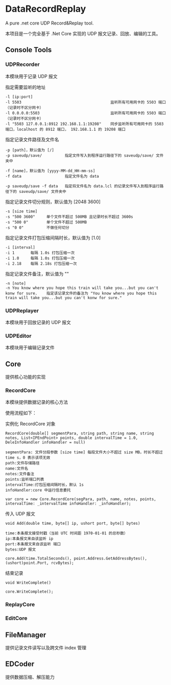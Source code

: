 # DataRecordReplay
A pure .net core UDP Record&amp;Replay tool.

本项目是一个完全基于 .Net Core 实现的 UDP 报文记录、回放、编辑的工具。

## Console Tools
### UDPRecorder
本模块用于记录 UDP 报文

指定需要监听的地址
```
-l [ip:port]
-l 5503                                       监听所有可用网卡的 5503 端口（记录时不区分网卡）
-l 0.0.0.0:5503                               监听所有可用网卡的 5503 端口（记录时不区分网卡）
-l "5503 127.0.0.1:8912 192.168.1.1:19208"    同步监听所有可用网卡的 5503 端口，localhost 的 8912 端口， 192.168.1.1 的 19208 端口
```

指定记录文件路径及文件名
```
-p [path]，默认值为 [/]
-p saveudp/save/          指定文件写入到程序运行路径下的 saveudp/save/ 文件夹中

-f [name]，默认值为 [yyyy-MM-dd_HH-mm-ss]
-f data                   指定文件名为 data

-p saveudp/save -f data   指定将文件名为 data.lcl 的记录文件写入到程序运行路径下的 saveudp/save/ 文件夹中
```

指定记录文件切分规则，默认值为 [2048 3600]
```
-s [size time]
-s "500 3600"     单个文件不超过 500MB 且记录时长不超过 3600s
-s "500 0"        单个文件不超过 500MB
-s "0 0"          不做任何切分
```

指定记录文件打包压缩间隔时长，默认值为 [1.0]
```
-i [interval]
-i 1       每隔 1.0s 打包压缩一次
-i 1.0     每隔 1.0s 打包压缩一次
-i 2.18    每隔 2.18s 打包压缩一次
```

指定记录文件备注，默认值为 ""
```
-n [note]
-n You know where you hope this train will take you...but you can't konw for sure.    指定该记录文件的备注为 "You know where you hope this train will take you...but you can't konw for sure."
```

### UDPReplayer
本模块用于回放记录的 UDP 报文



### UDPEditor
本模块用于编辑记录文件

## Core
提供核心功能的实现
### RecordCore
本模块提供数据记录的核心方法

使用流程如下：

实例化 RecordCore 对象
```
RecordCore(double[] segmentPara, string path, string name, string notes, List<IPEndPoint> points, double intervalTime = 1.0, DeleInfoHandler infoHandler = null)

segmentPara: 文件分段参数 [size time] 每段文件大小不超过 size MB，时长不超过 time s，0 表示该项无效 
path:文件存储路径
name:文件名
notes:文件备注
points:监听端口列表
intervalTime:打包压缩间隔时长，默认 1s
infoHandler:core 中运行信息委托

var core = new Core.RecordCore(segPara, path, name, notes, points, intervalTime: _intervalTime infoHandler: _infoHandler);
```

传入 UDP 报文
```
void Add(double time, byte[] ip, ushort port, byte[] bytes)

time:本条报文接受时戳（当前 UTC 时间距 1970-01-01 的总秒数）
ip:本条报文来自该监听 ip
port:本条报文来自该监听 端口
bytes:UDP 报文

core.Add(time.TotalSeconds(), point.Address.GetAddressBytes(), (ushort)point.Port, rcvBytes);
```

结束记录
```
void WriteComplete()

core.WriteComplete();
```

### ReplayCore
### EditCore

## FileManager
提供记录文件读写以及跨文件 index 管理

## EDCoder
提供数据压缩、解压能力

